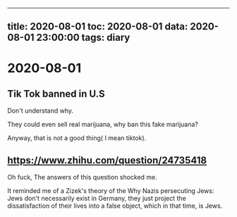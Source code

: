 
---
title: 2020-08-01
toc: 2020-08-01
data: 2020-08-01 23:00:00
tags: diary
---


# 2020-08-01

## Tik Tok banned in U.S

Don't understand why.

They could even sell real marijuana, why ban this fake marijuana?

Anyway, that is not a good thing( I mean tiktok).

## https://www.zhihu.com/question/24735418

Oh fuck, The answers of this question shocked me. 

It reminded me of a Zizek's theory of the Why Nazis persecuting Jews: Jews don't necessarily exist in Germany, they just project the dissatisfaction of their lives into a false object, which in that time, is Jews.

